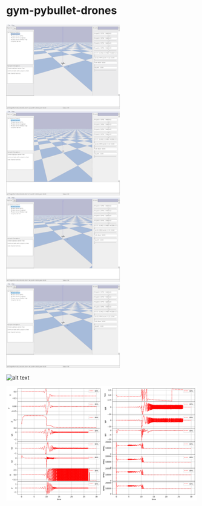 # gym-pybullet-drones


<img src="learn1.gif" alt="alt text" width="300"> <img src="learn2.gif" alt="alt text" width="300"> <img src="learn3.gif" alt="alt text" width="300"> <img src="learn4.gif" alt="alt text" width="300">


![alt text](crash.gif "Title")



![alt text](flight_2.png "Title")
